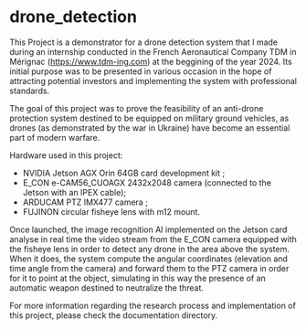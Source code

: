 # drone_detection

This Project is a demonstrator for a drone detection system that I made during an internship conducted in the French Aeronautical Company TDM in Mérignac (https://www.tdm-ing.com) at the beggining of the year 2024. Its initial purpose was to be presented in various occasion in the hope of attracting potential investors and implementing the system with professional standards.

The goal of this project was to prove the feasibility of an anti-drone protection system destined to be equipped on military ground vehicles, as drones (as demonstrated by the war in Ukraine) have become an essential part of modern warfare.

Hardware used in this project:
- NVIDIA Jetson AGX Orin 64GB card development kit ;
- E_CON e-CAM56_CUOAGX 2432x2048 camera (connected to the Jetson with an IPEX cable);
- ARDUCAM PTZ IMX477 camera ;
- FUJINON circular fisheye lens with m12 mount.

Once launched, the image recognition AI implemented on the Jetson card analyse in real time the video stream from the E_CON camera equipped with the fisheye lens in order to detect any drone in the area above the system. When it does, the system compute the angular coordinates (elevation and time angle from the camera) and forward them to the PTZ camera in order for it to point at the object, simulating in this way the presence of an automatic weapon destined to neutralize the threat.

For more information regarding the research process and implementation of this project, please check the documentation directory.
